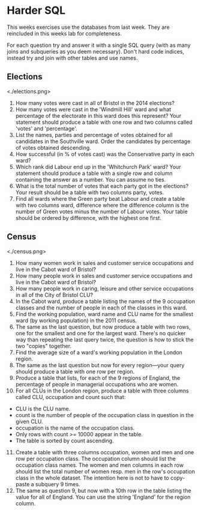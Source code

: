# Harder SQL

This weeks exercises use the databases from last week.  They are
reincluded in this weeks lab for completeness.

For each question try and answer it with a single SQL query (with as
many joins and subqueries as you deem necessary).  Don't hard code
indices, instead try and join with other tables and use names.

## Elections

<./elections.png>

1. How many votes were cast in all of Bristol in the 2014 elections?
2. How many votes were cast in the 'Windmill Hill' ward and what percentage of the electorate in this ward does this represent? Your statement should produce a table with one row and two columns called 'votes' and 'percentage'.
3. List the names, parties and percentage of votes obtained for all candidates in the Southville ward. Order the candidates by percentage of votes obtained descending.
4. How successful (in % of votes cast) was the Conservative party in each ward?
5. Which rank did Labour end up in the 'Whitchurch Park' ward? Your statement should produce a table with a single row and column containing the answer as a number. You can assume no ties.
6. What is the total number of votes that each party got in the elections? Your result should be a table with two columns party, votes.
7. Find all wards where the Green party beat Labour and create a table with two columns ward, difference where the difference column is the number of Green votes minus the number of Labour votes. Your table should be ordered by difference, with the highest one first.

## Census

<./census.png>

1. How many women work in sales and customer service occupations and live in the Cabot ward of Bristol?
2. How many people work in sales and customer service occupations and live in the Cabot ward of Bristol?
3. How many people work in caring, leisure and other service occupations in all of the City of Bristol CLU?
4. In the Cabot ward, produce a table listing the names of the 9 occupation classes and the number of people in each of the classes in this ward.
5. Find the working population, ward name and CLU name for the smallest ward (by working population) in the 2011 census.
6. The same as the last question, but now produce a table with two rows, one for the smallest and one for the largest ward. There's no quicker way than repeating the last query twice, the question is how to stick the two "copies" together.
7. Find the average size of a ward's working population in the London region.
8. The same as the last question but now for every region—your query should produce a table with one row per region. 
9. Produce a table that lists, for each of the 9 regions of England, the percentage of people in managerial occupations who are women.
10. For all CLUs in the London region, produce a table with three columns called CLU, occupation and count such that:
  - CLU is the CLU name.
  - count is the number of people of the occupation class in question in the given CLU.
  - occupation is the name of the occupation class.
  - Only rows with count >= 10000 appear in the table.
  - The table is sorted by count ascending.
11. Create a table with three columns occupation, women and men and one row per occupation class. The occupation column should list the occupation class names. The women and men columns in each row should list the total number of women resp. men in the row's occupation class in the whole dataset. The intention here is not to have to copy-paste a subquery 9 times.
12. The same as question 9, but now with a 10th row in the table listing the value for all of England. You can use the string 'England' for the region column.
